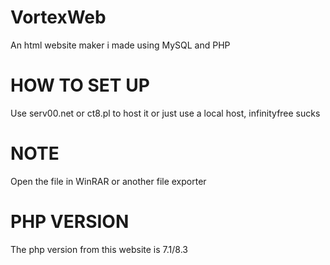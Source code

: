 # VortexWeb
An html website maker i made using MySQL and PHP
# HOW TO SET UP
Use serv00.net or ct8.pl to host it or just use a local host, infinityfree sucks
# NOTE
Open the file in WinRAR or another file exporter
# PHP VERSION
The php version from this website is 7.1/8.3
